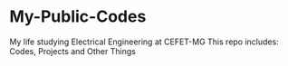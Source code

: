 # My-Public-Codes
My life studying Electrical Engineering at CEFET-MG
This repo includes: Codes, Projects and Other Things
